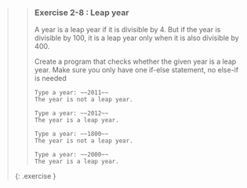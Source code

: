 <!-- WAS 1-20 -->
>>### Exercise 2-8 : Leap year
>>
>>A year is a leap year if it is divisible by 4. But if the year is divisible by 100, it is a leap year only when it is also divisible by 400.
>>
>>Create a program that checks whether the given year is a leap year. Make sure you only have one if-else statement, no else-if is needed
>>
>>```output
>>Type a year: ~~2011~~
>>The year is not a leap year.
>>```
>>
>>```output
>>Type a year: ~~2012~~
>>The year is a leap year.
>>```
>>
>>```output
>>Type a year: ~~1800~~
>>The year is not a leap year.
>>```
>>
>>```output
>>Type a year: ~~2000~~
>>The year is a leap year.
>>```
>{: .exercise }